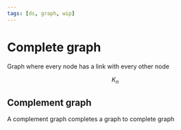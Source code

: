 ```yaml
---
tags: [ds, graph, wip]
---
```


# Complete graph

Graph where every node has a link with every other node

$$
K_n
$$

<!--

viz: circo
:::
graph {
bgcolor = transparent
node [
shape = circle
width = 0.1
height = 0.1
fixedsize = true
fontsize = 0
fillcolor = black
style = filled
]
subgraph a {
a0 -- {a1}
}
subgraph x {
x0 -- {x1 x2}
x1 -- {x2}
}
subgraph b {
b0 -- {b1 b2 b3}
b1 -- {b2 b3}
b2 -- {b3}
}
subgraph c {
c0 -- {c1 c2 c3 c4}
c1 -- {c2 c3 c4}
c2 -- {c3 c4}
c3 -- {c4}
}
subgraph d {
d0 -- {d1 d2 d3 d4 d5}
d1 -- {d2 d3 d4 d5}
d2 -- {d3 d4 d5}
d3 -- {d4 d5}
d4 -- {d5}
}
subgraph e {
e0 -- {e1 e2 e3 e4 e5 e6}
e1 -- {e2 e3 e4 e5 e6}
e2 -- {e3 e4 e5 e6}
e3 -- {e4 e5 e6}
e4 -- {e5 e6}
e5 -- {e6}
}
subgraph g {
g0 -- {g1 g2 g3 g4 g5 g6 g7}
g1 -- {g2 g3 g4 g5 g6 g7}
g2 -- {g3 g4 g5 g6 g7}
g3 -- {g4 g5 g6 g7}
g4 -- {g5 g6 g7}
g5 -- {g6 g7}
g6 -- {g7}
}

}
:::
-->
## Complement graph

A complement graph completes a graph to complete graph

<!--
```latex complementary_graph
\tikzstyle{every node} = [
	fill,
	circle,
	inner sep = 0cm,
	minimum width = 0.3cm
]
\def\x{3}
\begin{tikzpicture}
    \draw
		node (1) at (0,   0) {}
        node (2) at (0,  \x) {}
        node (3) at (\x, \x) {}
        node (4) at (\x,  0) {}
	;
    \draw
		[thick]
		(1) -- (2) -- (3) -- (4) -- (1)
	;
    \draw
		[dashed, gray]
		(1) -- (3) (2) -- (4)
	;
\end{tikzpicture}

\hspace{1cm}

\begin{tikzpicture}
    \draw
        node (1) at (0,   0) {}
        node (2) at (0,  \x) {}
        node (3) at (\x, \x) {}
        node (4) at (\x,  0) {}
    ;
    \draw
        [dashed, gray]
        (1) -- (2) -- (3) -- (4) -- (1)
    ;
    \draw
		[thick]
        (1) -- (3)
        (2) -- (4)
    ;
\end{tikzpicture}
```
-->